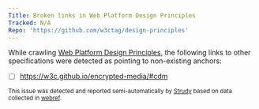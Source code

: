 ```yaml
---
Title: Broken links in Web Platform Design Principles
Tracked: N/A
Repo: 'https://github.com/w3ctag/design-principles'
---
```


While crawling [Web Platform Design Principles](https://w3ctag.github.io/design-principles/), the following links to other specifications were detected as pointing to non-existing anchors:
* [ ] https://w3c.github.io/encrypted-media/#cdm

<sub>This issue was detected and reported semi-automatically by [Strudy](https://github.com/w3c/strudy/) based on data collected in [webref](https://github.com/w3c/webref/).</sub>
